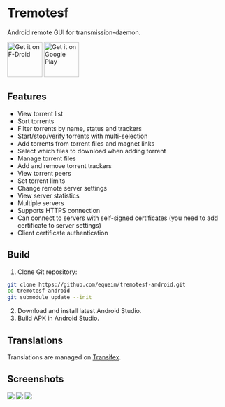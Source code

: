 # Tremotesf
Android remote GUI for transmission-daemon.

<a href="https://f-droid.org/repository/browse/?fdid=org.equeim.tremotesf" target="_blank">
<img src="https://f-droid.org/badge/get-it-on.png" alt="Get it on F-Droid" height="80"/></a>
<a href="https://play.google.com/store/apps/details?id=org.equeim.tremotesf" target="_blank">
<img src="https://play.google.com/intl/en_us/badges/images/generic/en-play-badge.png" alt="Get it on Google Play" height="80"/></a>

## Features
- View torrent list
- Sort torrents
- Filter torrents by name, status and trackers
- Start/stop/verify torrents with multi-selection
- Add torrents from torrent files and magnet links
- Select which files to download when adding torrent
- Manage torrent files
- Add and remove torrent trackers
- View torrent peers
- Set torrent limits
- Change remote server settings
- View server statistics
- Multiple servers
- Supports HTTPS connection
- Can connect to servers with self-signed certificates (you need to add certificate to server settings)
- Client certificate authentication

## Build
1. Clone Git repository:
```sh
git clone https://github.com/equeim/tremotesf-android.git
cd tremotesf-android
git submodule update --init
```
2. Download and install latest Android Studio.
5. Build APK in Android Studio.

## Translations
Translations are managed on [Transifex](https://www.transifex.com/equeim/tremotesf-android).

## Screenshots
![](http://i.imgur.com/tsmKQIV.png) ![](http://i.imgur.com/HMucsni.png) ![](http://i.imgur.com/EXc9CG0.png)
